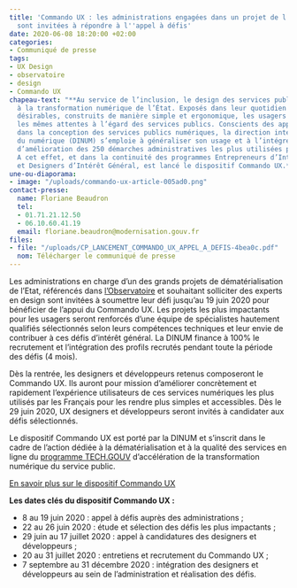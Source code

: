 ```yaml
---
title: 'Commando UX : les administrations engagées dans un projet de l''Observatoire
  sont invitées à répondre à l''appel à défis'
date: 2020-06-08 18:20:00 +02:00
categories:
- Communiqué de presse
tags:
- UX Design
- observatoire
- design
- Commando UX
chapeau-text: "**Au service de l’inclusion, le design des services publics contribue
  à la transformation numérique de l’État. Exposés dans leur quotidien à des services
  désirables, construits de manière simple et ergonomique, les usagers nourrissent
  les mêmes attentes à l’égard des services publics. Conscients des apports du design
  dans la conception des services publics numériques, la direction interministérielle
  du numérique (DINUM) s’emploie à généraliser son usage et à l’intégrer dans la perspective
  d’amélioration des 250 démarches administratives les plus utilisées par les Français.
  A cet effet, et dans la continuité des programmes Entrepreneurs d’Intérêt Général
  et Designers d’Intérêt Général, est lancé le dispositif Commando UX.**"
une-ou-diaporama:
- image: "/uploads/commando-ux-article-005ad0.png"
contact-presse:
  name: Floriane Beaudron
  tel:
  - 01.71.21.12.50
  - 06.10.60.41.19
  email: floriane.beaudron@modernisation.gouv.fr
files:
- file: "/uploads/CP_LANCEMENT_COMMANDO_UX_APPEL_A_DEFIS-4bea0c.pdf"
  nom: Télécharger le communiqué de presse
---
```


Les administrations en charge d’un des grands projets de dématérialisation de l’Etat, référencés dans [l’Observatoire](https://observatoire.numerique.gouv.fr/) et souhaitant solliciter des experts en design sont invitées à soumettre leur défi jusqu’au 19 juin 2020 pour bénéficier de l’appui du Commando UX. Les projets les plus impactants pour les usagers seront renforcés d’une équipe de spécialistes hautement qualifiés sélectionnés selon leurs compétences techniques et leur envie de contribuer à ces défis d’intérêt général. La DINUM finance à 100% le recrutement et l’intégration des profils recrutés pendant toute la période des défis (4 mois).

Dès la rentrée, les designers et développeurs retenus composeront le Commando UX. Ils auront pour mission d’améliorer concrètement et rapidement l’expérience utilisateurs de ces services numériques les plus utilisés par les Français pour les rendre plus simples et accessibles. Dès le 29 juin 2020, UX designers et développeurs seront invités à candidater aux défis sélectionnés. 

Le dispositif Commando UX est porté par la DINUM et s’inscrit dans le cadre de l’action dédiée à la dématérialisation et à la qualité des services en ligne du [programme TECH.GOUV](https://www.numerique.gouv.fr/publications/tech-gouv-strategie-et-feuille-de-route-2019-2021/) d’accélération de la transformation numérique du service public. 

[En savoir plus sur le dispositif Commando UX](https://design.numerique.gouv.fr/commando-ux/) 

**Les dates clés du dispositif Commando UX :**
* 8 au 19 juin 2020 : appel à défis auprès des administrations ; 
* 22 au 26 juin 2020 : étude et sélection des défis les plus impactants ; 
* 29 juin au 17 juillet 2020 : appel à candidatures des designers et développeurs ;
* 20 au 31 juillet 2020 : entretiens et recrutement du Commando UX ;
* 7 septembre au 31 décembre 2020 : intégration des designers et développeurs au sein de l’administration et réalisation des défis.

